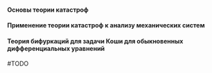 #### Основы теории катастроф

#### Применение теории катастроф к анализу механических систем

#### Теория бифуркаций для задачи Коши для обыкновенных дифференциальных уравнений

#TODO 